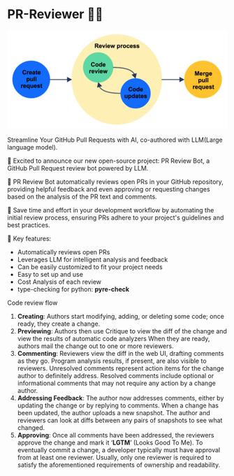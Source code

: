# PR-Reviewer 🕵🏼

![PR Reviewer](images/PR_review_process.png)

Streamline Your GitHub Pull Requests with AI, co-authored with LLM(Large language model).

🚀 Excited to announce our new open-source project: PR Review Bot, a GitHub Pull Request review bot powered by LLM.

🤖 PR Review Bot automatically reviews open PRs in your GitHub repository, providing helpful feedback and even approving or requesting changes based on the analysis of the PR text and comments.

🔧 Save time and effort in your development workflow by automating the initial review process, ensuring PRs adhere to your project's guidelines and best practices.

🌟 Key features:
- Automatically reviews open PRs
- Leverages LLM for intelligent analysis and feedback
- Can be easily customized to fit your project needs
- Easy to set up and use
- Cost Analysis of each review
- type-checking for python: **pyre-check**

Code review flow
1. **Creating**: Authors start modifying, adding, or deleting some code; once ready, they create a change.
2. **Previewing**: Authors then use Critique to view the diff of the change and view the results of automatic code analyzers  When they are ready, authors mail the change out to one or more reviewers.
3. **Commenting**: Reviewers view the diff in the web UI, drafting comments as they go. Program analysis results, if present, are also visible to reviewers. Unresolved comments represent action items for the change author to definitely address. Resolved comments include optional or informational comments that may not require any action by a change author.
4. **Addressing Feedback**: The author now addresses comments, either by updating the change or by replying to comments. When a change has been updated, the author uploads a new snapshot. The author and reviewers can look at diffs between any pairs of snapshots to see what changed.
5. **Approving**: Once all comments have been addressed, the reviewers approve the change and mark it ‘**LGTM**’ (Looks Good To Me). To eventually commit a change, a developer typically must have approval from at least one reviewer. Usually, only one reviewer is required to satisfy the aforementioned requirements of ownership and readability.
